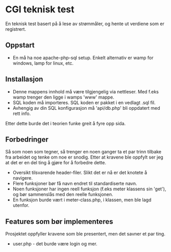 # CGI teknisk test

En teknisk test basert på å lese av strømmåler, og hente ut verdiene som er registrert.

## Oppstart

* En må ha noe apache-php-sql setup. Enkelt alternativ er wamp for windows, lamp for linux, etc.

## Installasjon

* Denne mappens innhold må være tilgjengelig via nettleser. Med f.eks wamp trenger den ligge i wamps 'www' mappe.
* SQL koden må importeres. SQL koden er pakket i en vedlagt .sql fil.
* Avhengig av din SQL konfigurasjon må 'api/db.php' bli oppdatert med rett info.

Etter dette burde det i teorien funke greit å fyre opp sida. 

## Forbedringer

Så som noen som tegner, så trenger en noen ganger ta et par trinn tilbake fra arbeidet og tenke om noe er snodig. Etter at kravene ble oppfylt ser jeg at det er en del ting å gjøre for å forbedre dette.

* Oversikt tilsvarende header-filer. Slikt det er nå er det knotete å navigere.
* Flere funksjoner bør få navn endret til standardiserte navn.
* Noen funksjoner har ingen reell funksjon (f.eks meter klassens sin 'get'), og bør sammenslås med den reelle funksjonen.
* En funksjon burde vært i meter-class.php, i klassen, men ble lagd utenfor.

## Features som bør implementeres

Prosjektet oppfyller kravene som ble presentert, men det savner et par ting.

* user.php - det burde være login og mer.
